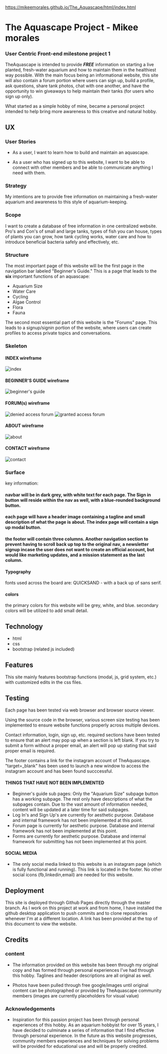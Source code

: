 https://mikeemorales.github.io/The_Aquascape/html/index.html

# The Aquascape Project - Mikee morales
### User Centric Front-end milestone project 1
TheAquascape is intended to provide __*FREE*__ information on starting a live planted, fresh-water aquarium and how to maintain them in the healthiest way possible.
With the main focus being an informational website, this site will also contain a forum portion where users can sign up, build a profile, ask questions, share tank photos, chat with one another, and have the opportunity to win giveaways to help maintain their tanks (for users who sign up only).

What started as a simple hobby of mine, became a personal project intended to help bring more awareness to this creative and natural hobby.

## UX
### User Stories
* As a user, I want to learn how to build and maintain an aquascape.

* As a user who has signed up to this website, I want to be able to connect with other members and be able to communicate anything I need with them.
### Strategy
My intentions are to provide free information on maintaining a fresh-water aquarium and awareness to this style of aquarium-keeping.
### Scope
I want to create a database of free information in one centralized website. Pro's and Con's of small and large tanks, types of fish you can house, types of plants you can grow, how tank cycling works, water care and how to introduce beneficial bacteria safely and effectively, etc.
### Structure
The most important page of this website will be the first page in the navigation bar labeled "Beginner's Guide." This is a page that leads to the __six__ important functions of an aquascape:
* Aquarium Size
* Water Care
* Cycling
* Algae Control
* Flora
* Fauna

The second most essential part of this website is the "Forums" page. This leads to a signup/signin portion of the website, where users can create profiles to access private topics and conversations.
### Skeleton
 #### INDEX wireframe
![index](https://github.com/mikeemorales/The_Aquascape/blob/master/wireframe/index.JPG)
 #### BEGINNER'S GUIDE wireframe
![beginner's guide](https://github.com/mikeemorales/The_Aquascape/blob/master/wireframe/beginner's%20guide.JPG)
 #### FORUM(s) wireframe
![denied access forum](https://github.com/mikeemorales/The_Aquascape/blob/master/wireframe/forum%20-%20pre%20ui.JPG)
![granted access forum](https://github.com/mikeemorales/The_Aquascape/blob/master/wireframe/forum%20-%20post%20ui.JPG)
 #### ABOUT wireframe
![about](https://github.com/mikeemorales/The_Aquascape/blob/master/wireframe/about.JPG)
 #### CONTACT wireframe
![contact](https://github.com/mikeemorales/The_Aquascape/blob/master/wireframe/contact.JPG)

### Surface
 key information:
 #### navbar will be in dark grey, with white text for each page. The Sign in button will reside within the nav as well, with a blue-rounded background button.

 #### each page will have a header image containing a tagline and small description of what the page is about. The index page will contain a sign up modal button.

 #### the footer will contain three columns. Another navigation section to prevent having to scroll back up top to the original nav, a newsletter signup incase the user does not want to create an official account, but would like marketing updates, and a mission statement as the last column.

 #### Typography
 fonts used across the board are: QUICKSAND - with a back up of sans serif.
 #### colors
 the primary colors for this website will be grey, white, and blue. secondary colors will be utilized to add small detail.

 ## Technology
 * html
 * css
 * bootstrap (related js included)
 
 ## Features
 This site mainly features bootstrap functions (modal, js, grid system, etc.) with customized edits in the css files.

 ## Testing
 Each page has been tested via web browser and browser source viewer.

 Using the source code in the browser, various screen size testing has been implemented to ensure website functions properly across multiple devices.

 Contact information, login, sign up, etc. required sections have been tested to ensure that an alert may pop up when a section is left blank. If you try to submit a form without a proper email, an alert will pop up stating that said proper email is required.

 The footer contains a link for the instagram account of TheAquascape. "target=_blank" has been used to launch a new window to access the instagram account and has been found succcessful.

 #### THINGS THAT HAVE NOT BEEN IMPLEMENTED 
* Beginner's guide sub pages: Only the "Aquarium Size" subpage button has a working subpage. The rest only have descriptions of what the subpages contain. Due to the vast amount of information needed, content will be updated at a later time for said subpages.
* Log In's and Sign Up's are currently for aesthetic purpose. Database and internal framework has not been implemented at this point.
* Forum page is currently for aesthetic purpose. Database and internal framework has not been implemented at this point.
* Forms are currently for aesthetic purpose. Database and internal framework for submitting has not been implemented at this point.

#### SOCIAL MEDIA
* The only social media linked to this website is an instagram page (which is fully functional and running). This link is located in the footer. No other social icons (fb,linkedin,email) are needed for this website.

 ## Deployment

 This site is deployed through Github Pages directly through the master branch. As I work on this project at work and from home, I have installed the github desktop application to push commits and to clone repositories whenever I'm at a different location. A link has been provided at the top of this document to view the website.

 ## Credits

 ### content
* The information provided on this website has been through my original copy and has formed through personal experiences I've had through this hobby. Taglines and header descriptions are all original as well.

* Photos have been pulled through free google/images until original content can be photographed or provided by TheAquascape community members (images are currently placeholders for visual value)

 ### Acknowledgements
 * Inspiration for this passion project has been through personal experiences of this hobby. As an aquarium hobbyist for over 15 years, I have decided to culminate a series of information that I find effective through personal experience. In the future as this website progresses, community members experiences and techniques for solving problems will be provided for educational use and will be properly credited.

